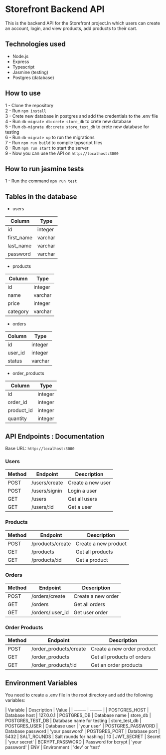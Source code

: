 # Storefront Backend API

This is the backend API for the Storefront project.In which users can create an account, login, and view products, add products to their cart.

## Technologies used
- Node.js
- Express
- Typescript
- Jasmine (testing)
- Postgres (database)


## How to use
1 - Clone the repository\
2 - Run `npm install`\
3 - Crete new database in postgres and add the credentials to the .env file\
4 - Run `db-migrate db:crete store_db` to crete new database\
5 - Run `db-migrate db:crete store_test_db` to crete new database for testing\
6 - Run `db-migrate up` to run the migrations\
7 - Run `npm run build` to compile typscript files\
8 - Run `npm run start` to start the server\
9 - Now you can use the API on `http://localhost:3000`

## How to run jasmine tests
1 - Run the command `npm run test`

## Tables in the database
- users

| Column | Type | 
| ------ | ------ |
| id | integer |
| first_name | varchar |
| last_name | varchar |
| password | varchar |

- products

| Column | Type |
| ------ | ------ |
| id | integer |
| name | varchar |
| price | integer |
| category | varchar |

- orders

| Column | Type |
| ------ | ------ |
| id | integer |
| user_id | integer |
| status | varchar |

- order_products

| Column | Type |
| ------ | ------ |
| id | integer |
| order_id | integer |
| product_id | integer |
| quantity | integer |



## API Endpoints : Documentation

Base URL: `http://localhost:3000`

### Users

| Method | Endpoint | Description |
| ------ | ------ | ------ |
| POST | /users/create | Create a new user | add first_name, last_name, password in the body and the token will be returned 
| POST | /users/signin | Login a user | add first_name, password in the body and the token will be returned
| GET | /users | Get all users | add token in the header 'Authorization' : 'your token'
| GET | /users/:id | Get a user | add token in the header

### Products

| Method | Endpoint | Description |
| ------ | ------ | ------ |
| POST | /products/create | Create a new product | add name, price, quantity in the body and the token in the header
| GET | /products | Get all products
| GET | /products/:id | Get a product

### Orders

| Method | Endpoint | Description |
| ------ | ------ | ------ |
| POST | /orders/create | Create a new order | add token in the header
| GET | /orders | Get all orders | add token in the header
| GET | /orders/:user_id | Get user order | add token in the header

### Order Products

| Method | Endpoint | Description |
| ------ | ------ | ------ |
| POST | /order_products/create | Create a new order product | add token in the header
| GET | /order_products | Get all products of orders | add token in the header
| GET | /order_products/:id | Get an order products | add token in the header

## Environment Variables

You need to create a .env file in the root directory and add the following variables:

| Variable | Description | Value |
| ------ | ------ |
| POSTGRES_HOST | Database host | 127.0.0.1
| POSTGRES_DB | Database name | store_db
| POSTGRES_TEST_DB | Database name for testing | store_test_db
| POSTGRES_USER | Database user | 'your user'
| POSTGRES_PASSWORD | Database password | 'your password'
| POSTGRES_PORT | Database port | 5432
| SALT_ROUNDS | Salt rounds for hashing | 10
| JWT_SECRET | Secret | 'your secret'
| BCRYPT_PASSWORD | Password for bcrypt | 'your password'
| ENV | Environment | 'dev' or 'test'









